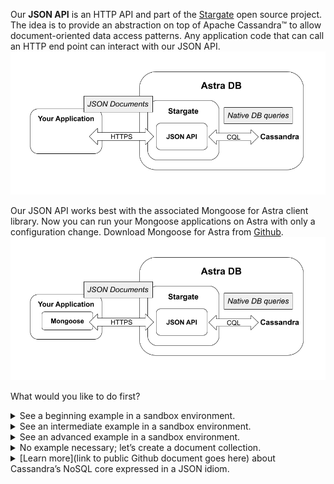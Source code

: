 Our **JSON API** is an HTTP API and part of the [Stargate](https://stargate.io) open source project. The idea is to provide an abstraction on top of Apache Cassandra™ to allow document-oriented data access patterns. Any application code that can call an HTTP end point can interact with our JSON API.
![JSON API architecture](JSON_API_arch.png)

Our JSON API works best with the associated Mongoose for Astra client library. Now you can run your Mongoose applications on Astra with only a configuration change. Download Mongoose for Astra from [Github](https://github.com/stargate/stargate-mongoose).
![JSON API architecture with Mongoose](JSON_API_mongoose.png)

What would you like to do first?
<DETAILS><SUMMARY>See a beginning example in a sandbox environment.</SUMMARY>
**To Do List Application**
  
Here we provide a fullstack development example of a simple to do list, using Astra DB's sandbox environment as the storage backend.
[Click here]to clone the collection into the sandbox environment.
  ![To Do List Displayed](
  <DETAILS><SUMMARY>See the JSON for this collection</SUMMARY>
    ```
    {
    }
    ```
  </DETAILS> 
</DETAILS>
<DETAILS><SUMMARY>See an intermediate example in a sandbox environment.</SUMMARY>
Example goes here</DETAILS>
<DETAILS><SUMMARY>See an advanced example in a sandbox environment.</SUMMARY>
Example goes here</DETAILS>
<DETAILS><SUMMARY>No example necessary; let’s create a document collection.</SUMMARY>
Create collection instructions go here.</DETAILS>
<DETAILS><SUMMARY>[Learn more](link to public Github document goes here) about Cassandra’s NoSQL core expressed in a JSON idiom.</SUMMARY>
[Super Shredding](link to public Github document goes here)A Cassandra data model for storing JSON.</DETAILS>

